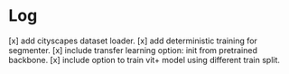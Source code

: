 
# Log

[x] add cityscapes dataset loader.
[x] add deterministic training for segmenter. 
[x] include transfer learning option: init from pretrained backbone.
[x] include option to train vit+ model using different train split.
